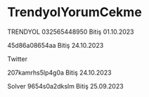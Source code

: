 # TrendyolYorumCekme
TRENDYOL
032565448950 Bitiş 01.10.2023

45d86a08654aa Bitiş 24.10.2023

Twitter

207kamrhs5lp4g0a Bitiş 24.10.2023

Solver
9654s0a2dkslm Bitiş 25.09.2023


